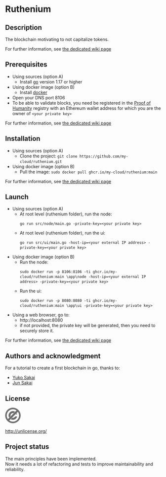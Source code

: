 # Ruthenium

## Description
The blockchain motivating to not capitalize tokens.

For further information, see [the dedicated wiki page](https://github.com/my-cloud/ruthenium/wiki/Home)

## Prerequisites
* Using sources (option A)
  * Install [go](https://go.dev/dl/) version 1.17 or higher
* Using docker image (option B)
  * Install [docker](https://www.docker.com/)
* Open your DNS port 8106
* To be able to validate blocks, you need be registered in the [Proof of Humanity](https://app.proofofhumanity.id/) registry with an Ethereum wallet address for which you are the owner of `<your private key>`

For further information, see [the dedicated wiki page](https://github.com/my-cloud/ruthenium/wiki/Usage#prerequisites)

## Installation
* Using sources (option A)
  * Clone the project: `git clone https://github.com/my-cloud/ruthenium.git`
* Using docker image (option B)
  * Pull the image: `sudo docker pull ghcr.io/my-cloud/ruthenium:main`

For further information, see [the dedicated wiki page](https://github.com/my-cloud/ruthenium/wiki/Usage#installation)

## Launch
* Using sources (option A)
  * At root level (ruthenium folder), run the node:
    ```
    go run src/node/main.go -private-key=<your private key>
    ```
  * At root level (ruthenium folder), run the ui:
    ```
    go run src/ui/main.go -host-ip=<your external IP address> -private-key=<your private key>
    ```
* Using docker image (option B)
  * Run the node:
    ```
    sudo docker run -p 8106:8106 -ti ghcr.io/my-cloud/ruthenium:main \app\node -host-ip=<your external IP address> -private-key=<your private key>
    ```
  * Run the ui:
    ```
    sudo docker run -p 8080:8080 -ti ghcr.io/my-cloud/ruthenium:main \app\ui -private-key=<your private key>
    ```
* Using a web browser, go to:
  * http://localhost:8080
  * if not provided, the private key will be generated, then you need to securely store it.

For further information, see [the dedicated wiki page](https://github.com/my-cloud/ruthenium/wiki/Usage#launch)

## Authors and acknowledgment
For a tutorial to create a first blockchain in go, thanks to:
* [Yuko Sakai](https://www.udemy.com/user/myeigoworld/)
* [Jun Sakai](https://udemy.com/user/jun-sakai/)

## License
![img.png](doc/img.png)

http://unlicense.org/

## Project status
The main principles have been implemented.  
Now it needs a lot of refactoring and tests to improve maintainability and
reliability.

